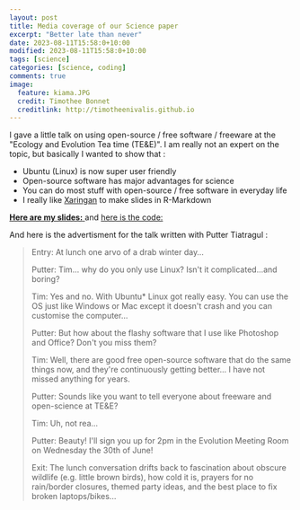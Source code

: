 ```yaml
---
layout: post
title: Media coverage of our Science paper
excerpt: "Better late than never"
date: 2023-08-11T15:58:0+10:00
modified: 2023-08-11T15:58:0+10:00
tags: [science]
categories: [science, coding]
comments: true
image:
  feature: kiama.JPG
  credit: Timothee Bonnet
  creditlink: http://timotheenivalis.github.io
---
```


I gave a little talk on using open-source / free software / freeware at the "Ecology and Evolution Tea time (TE&E)". 
I am really not an expert on the topic, but basically I wanted to show that :

* Ubuntu (Linux) is now super user friendly
* Open-source software has major advantages for science
* You can do most stuff with open-source / free software in everyday life
* I really like [Xaringan](https://github.com/yihui/xaringan) to make slides in R-Markdown

[**Here are my slides:** ](http://timotheenivalis.github.io/Rnotebooks/openstuff.html) and 
[here is the code: ](https://github.com/timotheenivalis/OpenStuff_TEE)


And here is the advertisment for the talk written with Putter Tiatragul :

> Entry: At lunch one arvo of a drab winter day…
>
>
> Putter: Tim... why do you only use Linux? Isn't it complicated...and boring?
>
> Tim: Yes and no. With Ubuntu* Linux got really easy. You can use the OS just like Windows or Mac except it doesn't crash and you can customise the computer...
>
> Putter: But how about the flashy software that I use like Photoshop and Office? Don't you miss them?
>
> Tim: Well, there are good free open-source software that do the same things now, and they're continuously getting better... I have not missed anything for years.
>
> Putter: Sounds like you want to tell everyone about freeware and open-science at TE&E?
>
> Tim: Uh, not rea...
>
> Putter: Beauty! I'll sign you up for 2pm in the Evolution Meeting Room on Wednesday the 30th of June!
>
>
> Exit: The lunch conversation drifts back to fascination about obscure wildlife (e.g. little brown birds), how cold it is, prayers for no rain/border closures, themed party ideas, and the best place to fix broken laptops/bikes...



